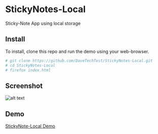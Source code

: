 StickyNotes-Local
=================

Sticky-Note App using local storage

## Install

To install, clone this repo and run the demo using your web-browser.

```bash
# git clone https://github.com/DaveTechTest/StickyNotes-Local.git
# cd StickyNotes-Local
# firefox index.html
```

## Screenshot

![alt text](http://stickynotes.6te.net/screenshot-client.png "StickyNote-Local Screenshot")

## Demo

[StickyNote-Local Demo](http://stickynotes.6te.net/ "StickyNote-Local Demo")
